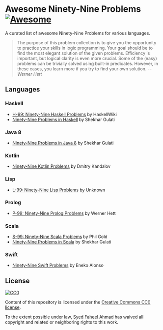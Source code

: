# Awesome Ninety-Nine Problems [![Awesome](https://cdn.rawgit.com/sindresorhus/awesome/d7305f38d29fed78fa85652e3a63e154dd8e8829/media/badge.svg)](https://github.com/sindresorhus/awesome)

A curated list of awesome Ninety-Nine Problems for various languages.

> The purpose of this problem collection is to give you the opportunity to practice your skills in logic programming. Your goal should be to find the most elegant solution of the given problems. Efficiency is important, but logical clarity is even more crucial. Some of the (easy) problems can be trivially solved using built-in predicates. However, in these cases, you learn more if you try to find your own solution.
> *-- Werner Hett*

## Languages

### Haskell
- [H-99: Ninety-Nine Haskell Problems](https://wiki.haskell.org/H-99:_Ninety-Nine_Haskell_Problems) by HaskellWiki
- [Ninety-Nine Problems in Haskell](https://github.com/shekhargulati/99-problems/tree/master/haskell) by Shekhar Gulati

### Java 8
- [Ninety-Nine Problems in Java 8](https://github.com/shekhargulati/99-problems/tree/master/java8) by Shekhar Gulati

### Kotlin
- [Ninety-Nine Kotlin Problems](https://github.com/dkandalov/kotlin-99) by Dmitry Kandalov

### Lisp
- [ L-99: Ninety-Nine Lisp Problems](http://www.ic.unicamp.br/~meidanis/courses/mc336/2006s2/funcional/L-99_Ninety-Nine_Lisp_Problems.html) by Unknown

### Prolog
- [P-99: Ninety-Nine Prolog Problems](https://sites.google.com/site/prologsite/prolog-problems) by Werner Hett

### Scala
- [S-99: Ninety-Nine Scala Problems](http://aperiodic.net/phil/scala/s-99/) by Phil Gold
- [Ninety-Nine Problems in Scala](https://github.com/shekhargulati/99-problems/tree/master/scala) by Shekhar Gulati

### Swift
- [Ninety-Nine Swift Problems](http://www.enekoalonso.com/projects/99-swift-problems/) by Eneko Alonso

## License

[![CC0](http://mirrors.creativecommons.org/presskit/buttons/88x31/svg/cc-zero.svg)](https://creativecommons.org/publicdomain/zero/1.0/)

Content of this repository is licensed under the [Creative Commons CC0 license](https://creativecommons.org/publicdomain/zero/1.0/).

To the extent possible under law, [Syed Faheel Ahmad](https://faheel.com) has waived all copyright and related or neighboring rights to this work.
